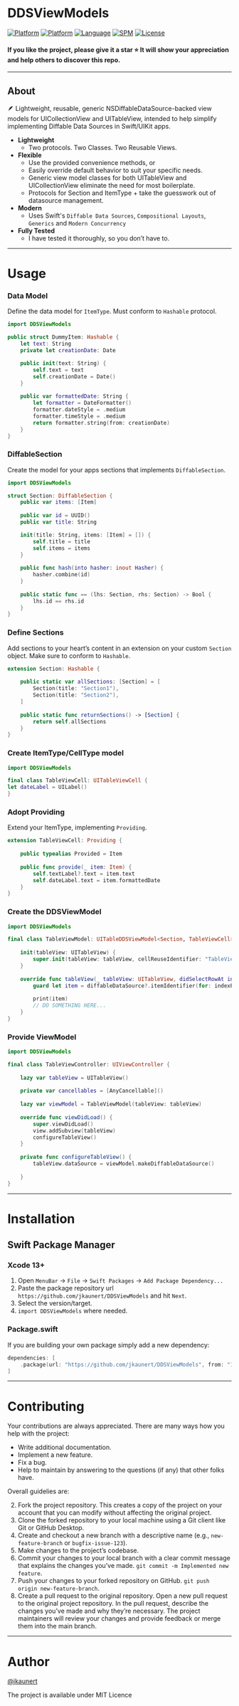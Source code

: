 # DDSViewModels 
[![Platform](https://img.shields.io/badge/Platform-iOS_15-green.svg)]()
[![Platform](https://img.shields.io/badge/Platform-tvOS_15-darkgreen.svg)]()
[![Language](https://img.shields.io/badge/Language-Swift_5.8-orange.svg)]()
[![SPM](https://img.shields.io/badge/SPM-Supported-red.svg)]()
[![License](https://img.shields.io/badge/License-MIT-blue.svg)]()



#### If you like the project, please give it a star ⭐ It will show your appreciation and help others to discover this repo.

---


## About
🪶 Lightweight, reusable, generic NSDiffableDataSource-backed view models for UICollectionView and UITableView, intended to help simplify implementing Diffable Data Sources in Swift/UIKit apps.


- **Lightweight**
    - Two protocols. Two Classes. Two Reusable Views. 
- **Flexible**
    - Use the provided convenience methods, or
    - Easily override default behavior to suit your specific needs.
    - Generic view model classes for both UITableView and UICollectionView eliminate the need for most boilerplate.
    - Protocols for Section and ItemType + take the guesswork out of datasource management.
- **Modern**
    - Uses Swift's `Diffable Data Sources`, `Compositional Layouts`, `Generics` and `Modern Concurrency`
- **Fully Tested**
	- I have tested it thoroughly, so you don’t have to.
  
---

# Usage

### Data Model
Define the data model for `ItemType`. Must conform to `Hashable` protocol.

```swift
import DDSViewModels

public struct DummyItem: Hashable {
	let text: String
	private let creationDate: Date

	public init(text: String) {
		self.text = text
		self.creationDate = Date()
	}
	
	public var formattedDate: String {
		let formatter = DateFormatter()
		formatter.dateStyle = .medium
		formatter.timeStyle = .medium
		return formatter.string(from: creationDate)
	}
}
```

### DiffableSection
Create the model for your apps sections that implements `DiffableSection`.

```swift
import DDSViewModels

struct Section: DiffableSection {
	public var items: [Item]
		
	public var id = UUID()
	public var title: String

	init(title: String, items: [Item] = []) {
		self.title = title
		self.items = items
	}
	
	public func hash(into hasher: inout Hasher) {
		hasher.combine(id)
	}
	
	public static func == (lhs: Section, rhs: Section) -> Bool {
		lhs.id == rhs.id
	}
}
```

### Define Sections 
Add sections to your heart’s content in an extension on your custom `Section` object. Make sure to conform to `Hashable`.

```swift
extension Section: Hashable {
	
	public static var allSections: [Section] = [
		Section(title: "Section1"),
		Section(title: "Section2"),
	]
	
	public static func returnSections() -> [Section] {
		return self.allSections
	}
}
```

### Create ItemType/CellType model
```swift
import DDSViewModels

final class TableViewCell: UITableViewCell {
let dateLabel = UILabel()
}
```

### Adopt Providing
Extend your ItemType, implementing `Providing`.

```swift
extension TableViewCell: Providing {
	
	public typealias Provided = Item
	
	public func provide(_ item: Item) {
		self.textLabel?.text = item.text
		self.dateLabel.text = item.formattedDate
	}
}
```
### Create the DDSViewModel

```swift
import DDSViewModels

final class TableViewModel: UITableDDSViewModel<Section, TableViewCell> {
		
	init(tableView: UITableView) {
		super.init(tableView: tableView, cellReuseIdentifier: "TableViewCell")
	}
	
	override func tableView(_ tableView: UITableView, didSelectRowAt indexPath: IndexPath) {
		guard let item = diffableDataSource?.itemIdentifier(for: indexPath) else { return }
		
		print(item)
		// DO SOMETHING HERE...
	}
}
```

### Provide ViewModel

```swift
import DDSViewModels

final class TableViewController: UIViewController {
	
	lazy var tableView = UITableView()
	
	private var cancellables = [AnyCancellable]()
	
	lazy var viewModel = TableViewModel(tableView: tableView)
	
	override func viewDidLoad() {
		super.viewDidLoad()
		view.addSubview(tableView)
		configureTableView()
	}
	
	private func configureTableView() {
		tableView.dataSource = viewModel.makeDiffableDataSource()
		
	}
}
```

---

# Installation

## Swift Package Manager

### Xcode 13+

1. Open `MenuBar` → `File` → `Swift Packages` → `Add Package Dependency...`
2. Paste the package repository url `https://github.com/jkaunert/DDSViewModels` and hit `Next`.
3. Select the version/target.
4. `import DDSViewModels` where needed.

### Package.swift
If you are building your own package simply add a new dependency:

```swift
dependencies: [
    .package(url: "https://github.com/jkaunert/DDSViewModels", from: "1.0.0")
]
```

---
# Contributing
Your contributions are always appreciated. There are many ways how you help with the project:

- Write additional documentation.
- Implement a new feature.
- Fix a bug.
- Help to maintain by answering to the questions (if any) that other folks have.


Overall guidelies are:

2. Fork the project repository. This creates a copy of the project on your account that you can modify without affecting the original project.
3. Clone the forked repository to your local machine using a Git client like Git or GitHub Desktop.
4. Create and checkout a new branch with a descriptive name (e.g., `new-feature-branch` or `bugfix-issue-123`).
5. Make changes to the project’s codebase.
6. Commit your changes to your local branch with a clear commit message that explains the changes you’ve made. `git commit -m Implemented new feature`.
6. Push your changes to your forked repository on GitHub. `git push origin new-feature-branch`.
7. Create a pull request to the original repository. Open a new pull request to the original project repository. In the pull request, describe the changes you’ve made and why they’re necessary. The project maintainers will review your changes and provide feedback or merge them into the main branch.

---

# Author 
[@jkaunert](https://github.com/jkaunert)


The project is available under MIT Licence
